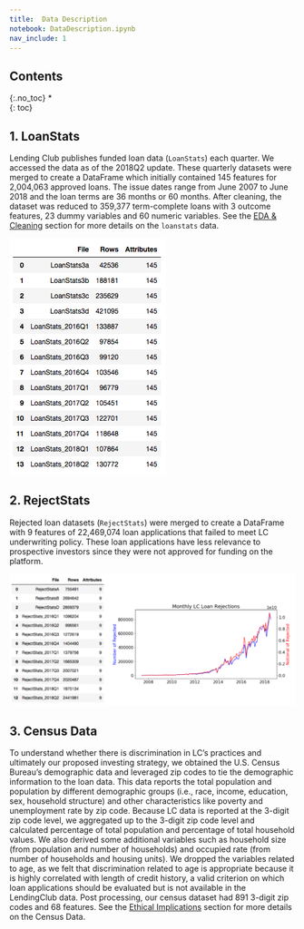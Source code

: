 ```yaml
---
title:  Data Description
notebook: DataDescription.ipynb
nav_include: 1
---
```


## Contents
{:.no_toc}
*  
{: toc}






## 1. LoanStats

Lending Club publishes funded loan data (`LoanStats`) each quarter. We accessed the data as of the 2018Q2 update. These quarterly datasets were merged to create a DataFrame which initially contained 145 features for 2,004,063 approved loans. The issue dates range from June 2007 to June 2018 and the loan terms are 36 months or 60 months. After cleaning, the dataset was reduced to 359,377 term-complete loans with 3 outcome features, 23 dummy variables and  60 numeric variables. See the [EDA & Cleaning](https://cs109group67.github.io/lendingclub/EDA.html) section for more details on the `loanstats` data.








![png](DataDescription_files/DataDescription_4_0.png)



## 2. RejectStats

Rejected loan datasets (`RejectStats`) were merged to create a DataFrame with 9 features of 22,469,074 loan applications that failed to meet LC underwriting policy. These loan applications have less relevance to prospective investors since they were not approved for funding on the platform. 








![png](DataDescription_files/DataDescription_7_0.png)



## 3. Census Data

To understand whether there is discrimination in LC’s practices and ultimately our proposed investing strategy, we obtained the U.S. Census Bureau’s demographic data and leveraged zip codes to tie the demographic information to the loan data. This data reports the total population and population by different demographic groups (i.e., race, income, education, sex, household structure) and other characteristics like poverty and unemployment rate by zip code. Because LC data is reported at the 3-digit zip code level, we aggregated up to the 3-digit zip code level and calculated percentage of total population and percentage of total household values. We also derived some additional variables such as household size (from population and number of households) and occupied rate (from number of households and housing units). We dropped the variables related to age, as we felt that discrimination related to age is appropriate because it is highly correlated with length of credit history, a valid criterion on which loan applications should be evaluated but is not available in the LendingClub data. Post processing, our census dataset had 891 3-digit zip codes and 68 features. See the [Ethical Implications](https://cs109group67.github.io/lendingclub/EthicalImplications.html) section for more details on the Census Data.
